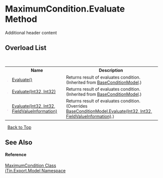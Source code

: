 # MaximumCondition.Evaluate Method 
Additional header content 


## Overload List
&nbsp;<table><tr><th></th><th>Name</th><th>Description</th></tr><tr><td>![Public method](media/pubmethod.gif "Public method")</td><td><a href="M_iTin_Export_Model_BaseConditionModel_Evaluate">Evaluate()</a></td><td>
Returns result of evaluates condition.
 (Inherited from <a href="T_iTin_Export_Model_BaseConditionModel">BaseConditionModel</a>.)</td></tr><tr><td>![Public method](media/pubmethod.gif "Public method")</td><td><a href="M_iTin_Export_Model_BaseConditionModel_Evaluate_1">Evaluate(Int32, Int32)</a></td><td>
Returns result of evaluates condition.
 (Inherited from <a href="T_iTin_Export_Model_BaseConditionModel">BaseConditionModel</a>.)</td></tr><tr><td>![Public method](media/pubmethod.gif "Public method")</td><td><a href="M_iTin_Export_Model_MaximumCondition_Evaluate">Evaluate(Int32, Int32, FieldValueInformation)</a></td><td>
Returns result of evaluates condition.
 (Overrides <a href="M_iTin_Export_Model_BaseConditionModel_Evaluate_2">BaseConditionModel.Evaluate(Int32, Int32, FieldValueInformation)</a>.)</td></tr></table>&nbsp;
<a href="#maximumcondition.evaluate-method">Back to Top</a>

## See Also


#### Reference
<a href="T_iTin_Export_Model_MaximumCondition">MaximumCondition Class</a><br /><a href="N_iTin_Export_Model">iTin.Export.Model Namespace</a><br />